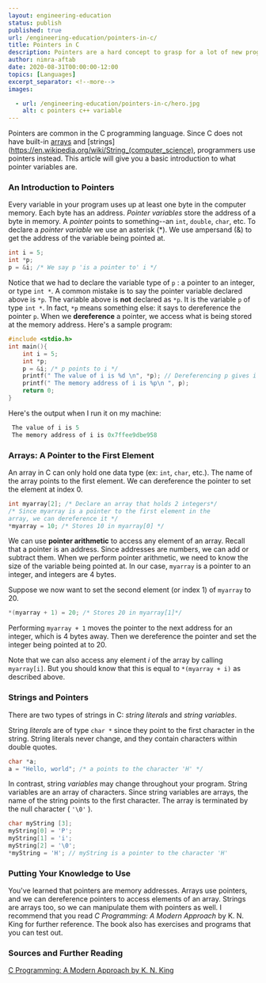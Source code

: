 ```yaml
---
layout: engineering-education
status: publish
published: true
url: /engineering-education/pointers-in-c/
title: Pointers in C
description: Pointers are a hard concept to grasp for a lot of new programmers. This article will help you understand what pointers are and how to use them.   
author: nimra-aftab
date: 2020-08-31T00:00:00-12:00
topics: [Languages]
excerpt_separator: <!--more-->
images:

  - url: /engineering-education/pointers-in-c/hero.jpg
    alt: c pointers c++ variable
---
```

Pointers are common in the C programming language. Since C does not have built-in [arrays](https://en.wikipedia.org/wiki/Array_data_structure) and [strings](https://en.wikipedia.org/wiki/String_(computer_science), programmers use pointers instead. This article will give you a basic introduction to what pointer variables are.
<!--more-->

### An Introduction to Pointers
Every variable in your program uses up at least one byte in the computer memory. Each byte has an address. *Pointer variables* store the address of a byte in memory. A *pointer* points to something--an `int`, `double`, `char`, etc. To declare a *pointer variable* we use an asterisk (*). We use ampersand (&) to get the address of the variable being pointed at.

``` c
int i = 5;
int *p;
p = &i; /* We say p 'is a pointer to' i */
```

Notice that we had to declare the variable type of `p` : a pointer to an integer, or type `int *`.
A common mistake is to say the pointer variable declared above is `*p`.  The variable above is **not** declared as `*p`. It is the variable `p` of type `int *`. In fact, `*p` means something else: it says to dereference the pointer `p`. When we **dereference** a pointer, we access what is being stored at the memory address. Here's a sample program:

```c
#include <stdio.h>
int main(){
    int i = 5;
    int *p;
    p = &i; /* p points to i */
    printf(" The value of i is %d \n", *p); // Dereferencing p gives i
    printf(" The memory address of i is %p\n ", p);
    return 0;
}
```

Here's the output when I run it on my machine:

```c
 The value of i is 5
 The memory address of i is 0x7ffee9dbe958
```

### Arrays: A Pointer to the First Element
An array in C can only hold one data type (ex: `int`, `char`, etc.).  The name of the array points to the first element. We can dereference the pointer to set the element at index 0.

``` c
int myarray[2]; /* Declare an array that holds 2 integers*/
/* Since myarray is a pointer to the first element in the
array, we can dereference it */
*myarray = 10; /* Stores 10 in myarray[0] */
```

We can use **pointer arithmetic** to access any element of an array. Recall that a pointer is an address. Since addresses are numbers, we can add or subtract them. When we perform pointer arithmetic, we need to know the size of the variable being pointed at. In our case, `myarray` is a pointer to an integer, and integers are 4 bytes.

Suppose we now want to set the second element (or index 1) of `myarray` to 20.

``` c
*(myarray + 1) = 20; /* Stores 20 in myarray[1]*/
```

Performing `myarray + 1` moves the pointer to the next address for an integer, which is 4 bytes away. Then we dereference the pointer and set the integer being pointed at to 20.

Note that we can also access any element *i* of the array by calling `myarray[i]`. But you should know that this is equal to `*(myarray + i)` as described above.

### Strings and Pointers
There are two types of strings in C: *string literals* and *string variables*.

String *literals* are of type `char *` since they point to the first character in the string. String literals never change, and they contain characters within double quotes.

``` c
char *a;
a = "Hello, world"; /* a points to the character 'H' */
```

In contrast, string *variables* may change throughout your program. String variables are an array of characters. Since string variables are arrays, the name of the string points to the first character. The array is terminated by the null character ( `'\0'` ).  

``` c
char myString [3];
myString[0] = 'P';
myString[1] = 'i';
myString[2] = '\0';
*myString = 'H'; // myString is a pointer to the character 'H'
```
### Putting Your Knowledge to Use
You've learned that pointers are memory addresses. Arrays use pointers, and we can dereference pointers to access elements of an array. Strings are arrays too, so we can manipulate them with pointers as well.  I recommend that you read *C Programming: A Modern Approach* by K. N. King for further reference. The book also has exercises and programs that you can test out.

### Sources and Further Reading
[C Programming: A Modern Approach by K. N. King](http://knking.com/books/c/)
